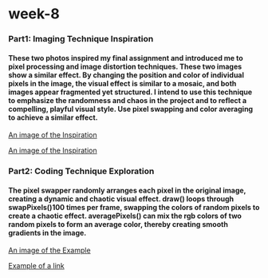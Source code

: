 # week-8
### Part1: Imaging Technique Inspiration
#### These two photos inspired my final assignment and introduced me to pixel processing and image distortion techniques. These two images show a similar effect. By changing the position and color of individual pixels in the image, the visual effect is similar to a mosaic, and both images appear fragmented yet structured. I intend to use this technique to emphasize the randomness and chaos in the project and to reflect a compelling, playful visual style. Use pixel swapping and color averaging to achieve a similar effect.
[An image of the Inspiration](ReadmeImages/25e020adbfaffdbff6602f7e6765e81e.jpg)

[An image of the Inspiration](ReadmeImages/215ea23709e0c2199e9c1d91feb67655.jpg)

### Part2: Coding Technique Exploration
#### The pixel swapper randomly arranges each pixel in the original image, creating a dynamic and chaotic visual effect. draw() loops through swapPixels()100 times per frame, swapping the colors of random pixels to create a chaotic effect. averagePixels() can mix the rgb colors of two random pixels to form an average color, thereby creating smooth gradients in the image.
[An image of the Example](ReadmeImages/pixel-swapper-5-swap-local.gif)

[Example of a link](https://happycoding.io/tutorials/p5js/images/pixel-swapper)